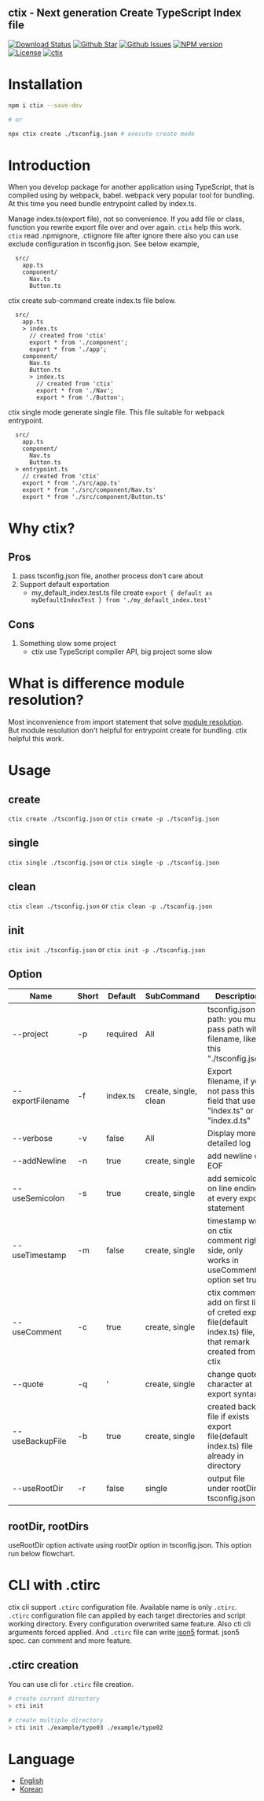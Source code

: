 ctix - Next generation Create TypeScript Index file
----
[![Download Status](https://img.shields.io/npm/dw/ctix.svg)](https://npmcharts.com/compare/ctix?minimal=true) [![Github Star](https://img.shields.io/github/stars/imjuni/ctix.svg?style=popout)](https://github.com/imjuni/ctix) [![Github Issues](https://img.shields.io/github/issues-raw/imjuni/ctix.svg)](https://github.com/imjuni/ctix/issues) [![NPM version](https://img.shields.io/npm/v/ctix.svg)](https://www.npmjs.com/package/ctix) [![License](https://img.shields.io/npm/l/ctix.svg)](https://github.com/imjuni/ctix/blob/master/LICENSE) [![ctix](https://circleci.com/gh/imjuni/ctix.svg?style=shield)](https://app.circleci.com/pipelines/github/imjuni/ctix?branch=master)

# Installation
```bash
npm i ctix --save-dev

# or

npx ctix create ./tsconfig.json # execute create mode
```

# Introduction
When you develop package for another application using TypeScript, that is compiled using by webpack, babel. webpack very popular tool for bundling. At this time you need bundle entrypoint called by index.ts. 

Manage index.ts(export file), not so convenience. If you add file or class, function you rewrite export file over and over again. `ctix` help this work. `ctix` read .npmignore, .ctiignore file after ignore there also you can use exclude configuration in tsconfig.json. See below example, 

```
  src/
    app.ts
    component/
      Nav.ts
      Button.ts
```

ctix create sub-command create index.ts file below.

```
  src/
    app.ts
    > index.ts
      // created from 'ctix'
      export * from './component';
      export * from './app';
    component/
      Nav.ts
      Button.ts
      > index.ts
        // created from 'ctix'
        export * from './Nav';
        export * from './Button';
```

ctix single mode generate single file. This file suitable for webpack entrypoint. 

```
  src/
    app.ts
    component/
      Nav.ts
      Button.ts
  > entrypoint.ts
    // created from 'ctix'
    export * from './src/app.ts'
    export * from './src/component/Nav.ts'
    export * from './src/component/Button.ts'
```

# Why ctix?
## Pros
1. pass tsconfig.json file, another process don't care about
1. Support default exportation
    * my_default_index.test.ts file create `export { default as myDefaultIndexTest } from './my_default_index.test'` 

## Cons
1. Something slow some project
    * ctix use TypeScript compiler API, big project some slow

# What is difference module resolution?
Most inconvenience from import statement that solve [module resolution](https://www.typescriptlang.org/docs/handbook/module-resolution.html). But module resolution don't helpful for entrypoint create for bundling. ctix helpful this work.

# Usage
## create
`ctix create ./tsconfig.json` or `ctix create -p ./tsconfig.json`
## single
`ctix single ./tsconfig.json` or `ctix single -p ./tsconfig.json`
## clean
`ctix clean ./tsconfig.json` or `ctix clean -p ./tsconfig.json`
## init
`ctix init ./tsconfig.json` or `ctix init -p ./tsconfig.json`

## Option
| Name | Short | Default | SubCommand | Description |
| -- | -- | -- | -- | -- |
| --project | -p | required | All | tsconfig.json path: you must pass path with filename, like this "./tsconfig.json" |
| --exportFilename | -f | index.ts | create, single, clean | Export filename, if you not pass this field that use "index.ts" or "index.d.ts" |
| --verbose | -v | false | All | Display more detailed log |
| --addNewline | -n | true | create, single | add newline on EOF |
| --useSemicolon | -s | true | create, single | add semicolon on line ending at every export statement |
| --useTimestamp | -m | false | create, single | timestamp write on ctix comment right-side, only works in useComment option set true |
| --useComment | -c | true | create, single | ctix comment add on first line of creted export file(default index.ts) file, that remark created from ctix |
| --quote | -q | ' | create, single | change quote character at export syntax |
| --useBackupFile | -b | true | create, single | created backup file if exists export file(default index.ts) file already in directory |
| --useRootDir | -r | false | single | output file under rootDir in tsconfig.json. |

## rootDir, rootDirs
useRootDir option activate using rootDir option in tsconfig.json. This option run below flowchart.

# CLI with .ctirc
ctix cli support `.ctirc` configuration file. Available name is only `.ctirc`. `.ctirc` configuration file can applied by each target directories and script working directory. Every configuration overwrited same feature. Also cti cli arguments forced applied. And `.ctirc` file can write [json5](https://json5.org) format. json5 spec. can comment and more feature.

## .ctirc creation
You can use cli for `.ctirc` file creation. 

```bash
# create current directory
> cti init

# create multiple directory
> cti init ./example/type03 ./example/type02
```

# Language
* [English](https://github.com/imjuni/ctix/blob/master/README.md)
* [Korean](https://github.com/imjuni/ctix/blob/master/README.ko.md)
